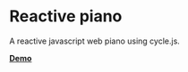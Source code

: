 # Reactive piano
A reactive javascript web piano using cycle.js.

[**Demo**](https://reactive-piano.vogelino.com/)
